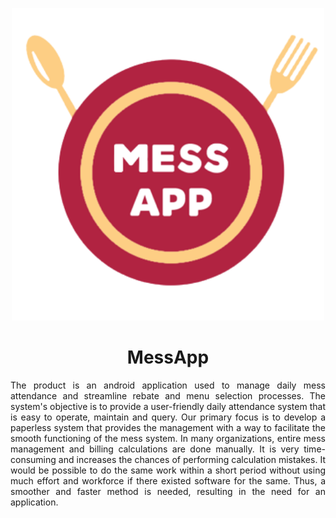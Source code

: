 <p align="center"><img src="https://raw.githubusercontent.com/TeamFLEG/messapp/master/assets/messapp_logo-removebg-preview.png" alt="MessApp" width="500" height="500"></p>
<h1 align="center">MessApp</h1>
<p align='justify'>The product is an android application used to manage daily mess attendance and streamline rebate and menu selection processes. The system's objective is to provide a user-friendly daily attendance system that is easy to operate, maintain and query. Our primary focus is to develop a paperless system that provides the management with a way to facilitate the smooth functioning of the mess system. In many organizations, entire mess management and billing calculations are done manually. It is very time-consuming and increases the chances of performing calculation mistakes. It would be possible to do the same work within a short period without using much effort and workforce if there existed software for the same. Thus, a smoother and faster method is needed, resulting in the need for an application.</p>
